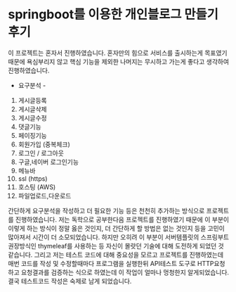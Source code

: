 # springboot를 이용한 개인블로그 만들기 후기

이 프로젝트는 혼자서 진행하였습니다.
혼자만의 힘으로 서비스를 출시하는게 목표였기때문에 욕심부리지 않고 핵심 기능을 제외한 나머지는 
무시하고 가는게 좋다고 생각하여 진행하였습니다.

- 요구분석 -
1. 게시글등록
2. 게시글삭제
3. 게시글수정
4. 댓글기능
5. 페이징기능
6. 회원가입 (중복체크)
7. 로그인 / 로그아웃
8. 구글,네이버 로그인기능 
9. 메뉴바
10. ssl (https)
11. 호스팅 (AWS)
12. 파일업로드,다운로드

간단하게 요구분석을 작성하고 더 필요한 기능 등은 천천히 추가하는 방식으로 프로젝트를 진행하였습니다.
저는 독학으로 공부한다음 프로젝트를 진행하였기 때문에
이 부분이 이렇게 하는 방식이 정말 옳은 것인지, 더 간단하게 할 방법은 없는 것인지 등을 고민이 많아져서 시간이 더 소모되었습니다.
하지만 오히려 이 부분이 서버템플릿의 스프링부트 권장방식인 thymeleaf를 사용하는 등 자신이 몰랏던 기술에 대해 도전하게 되었던 것 같습니다.
그리고 저는 테스트 코드에 대해 중요성을 모르고 프로젝트를 진행하였는데 매번 코드를 작성 및 수정할때마다 프로그램을 실행한뒤 API테스트 도구로 HTTP요청하고 요청결과를 검증하는 식으로 하였는데 이 작업이 얼마나 멍청한지 알게되었습니다. 결국 테스트코드 작성은 숙제로 남게 되었습니다.
